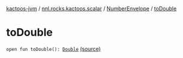 [kactoos-jvm](../../index.md) / [nnl.rocks.kactoos.scalar](../index.md) / [NumberEnvelope](index.md) / [toDouble](.)

# toDouble

`open fun toDouble(): `[`Double`](https://kotlinlang.org/api/latest/jvm/stdlib/kotlin/-double/index.html) [(source)](https://github.com/neonailol/kactoos/blob/master/kactoos-jvm/src/main/kotlin/nnl/rocks/kactoos/scalar/NumberEnvelope.kt#L21)